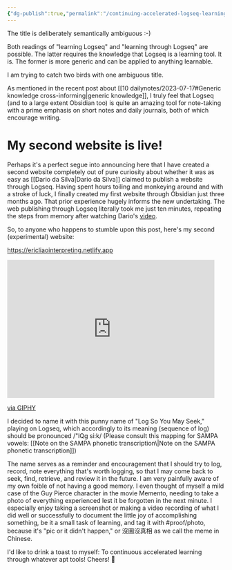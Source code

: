 ```yaml
---
{"dg-publish":true,"permalink":"/continuing-accelerated-logseq-learning/","noteIcon":"2"}
---
```


The title is deliberately semantically ambiguous :-) 

Both readings of "learning Logseq" and "learning through Logseq" are possible. The latter requires the knowledge that Logseq is a learning tool. It is. The former is more generic and can be applied to anything learnable.

I am trying to catch two birds with one ambiguous title.

As mentioned in the recent post about [[10 dailynotes/2023-07-17#Generic knowledge cross-informing\|generic knowledge]], I truly feel that Logseq (and to a large extent Obsidian too) is quite an amazing tool for note-taking with a prime emphasis on short notes and daily journals, both of which encourage writing.

# My second website is live!

Perhaps it's a perfect segue into announcing here that I have created a second website completely out of pure curiosity about whether it was as easy as [[Dario da Silva\|Dario da Silva]] claimed to publish a website through Logseq. Having spent hours toiling and monkeying around and with a stroke of luck, I finally created my first website through Obsidian just three months ago. That prior experience hugely informs the new undertaking. The web publishing through Logseq literally took me just ten minutes, repeating the steps from memory after watching Dario's [video](https://www.youtube.com/watch?v=fHc2cVNMNrA&t=292s).

So, to anyone who happens to stumble upon this post, here's my second (experimental) website:

https://ericliaointerpreting.netlify.app


<iframe src="https://giphy.com/embed/26tOZ42Mg6pbTUPHW" width="480" height="320" frameBorder="0" class="giphy-embed" allowFullScreen></iframe><p><a href="https://giphy.com/gifs/26tOZ42Mg6pbTUPHW">via GIPHY</a></p>
I decided to name it with this punny name of "Log So You May Seek," playing on Logseq, which accordingly to its meaning (sequence of log) should be pronounced /"lQg si:k/ (Please consult this mapping for SAMPA vowels: [[Note on the SAMPA phonetic transcription\|Note on the SAMPA phonetic transcription]])

The name serves as a reminder and encouragement that I should try to log, record, note everything that's worth logging, so that I may come back to seek, find, retrieve, and review it in the future. I am very painfully aware of my own foible of not having a good memory. I even thought of myself a mild case of the Guy Pierce character in the movie Memento, needing to take a photo of everything experienced lest it be forgotten in the next minute. I especially enjoy taking a screenshot or making a video recording of what I did well or successfully to document the little joy of accomplishing something, be it a small task of learning, and tag it with #proof/photo, because it's "pic or it didn't happen," or 沒圖沒真相 as we call the meme in Chinese.

I'd like to drink a toast to myself: To continuous accelerated learning through whatever apt tools! Cheers! 🍻
